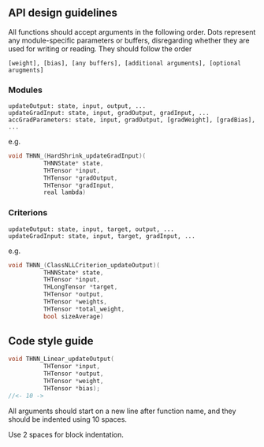 ## API design guidelines

All functions should accept arguments in the following order. Dots represent any module-specific parameters or buffers, disregarding whether they are used for writing or reading. They should follow the order
```
[weight], [bias], [any buffers], [additional arguments], [optional arugments]
```

### Modules
```
updateOutput: state, input, output, ...
updateGradInput: state, input, gradOutput, gradInput, ...
accGradParameters: state, input, gradOutput, [gradWeight], [gradBias], ...
```

e.g.
```C
void THNN_(HardShrink_updateGradInput)(
          THNNState* state,
          THTensor *input,
          THTensor *gradOutput,
          THTensor *gradInput,
          real lambda)
```

### Criterions
```
updateOutput: state, input, target, output, ...
updateGradInput: state, input, target, gradInput, ...
```

e.g.

```C
void THNN_(ClassNLLCriterion_updateOutput)(
          THNNState* state,
          THTensor *input,
          THLongTensor *target,
          THTensor *output,
          THTensor *weights,
          THTensor *total_weight,
          bool sizeAverage)
```

## Code style guide

```C
void THNN_Linear_updateOutput(
          THTensor *input,
          THTensor *output,
          THTensor *weight,
          THTensor *bias);
//<- 10 ->
```

All arguments should start on a new line after function name, and they should be indented using 10 spaces.

Use 2 spaces for block indentation.
